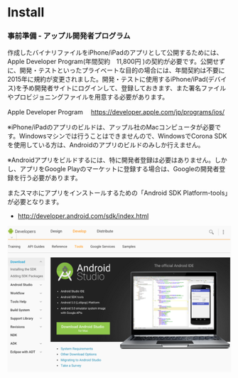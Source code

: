 # Install

### 事前準備 - アップル開発者プログラム
作成したバイナリファイルをiPhone/iPadのアプリとして公開するためには、Apple Developer Program(年間契約　11,800円 )の契約が必要です。公開せずに、開発・テストといったプライベートな目的の場合には、年間契約は不要に2015年に規約が変更されました。開発・テストに使用するiPhone/iPad(デバイス)を予め開発者サイトにログインして、登録しておきます、また署名ファイルやプロビジョニングファイルを用意する必要があります。

Apple Developer Program
　https://developer.apple.com/jp/programs/ios/

※iPhone/iPadのアプリのビルドは、アップル社のMacコンピュータが必要です。Windowsマシンでは行うことはできませんので、WindowsでCorona SDKを使用している方は、Androidのアプリのビルドのみしか行えません。

※Androidアプリをビルドするには、特に開発者登録は必要はありません。しかし、アプリをGoogle Playのマーケットに登録する場合は、Googleの開発者登録を行う必要があります。

またスマホにアプリをインストールするための「Android SDK Platform-tools」が必要となります。

* http://developer.android.com/sdk/index.html

<img src="img/build6.png"/>


